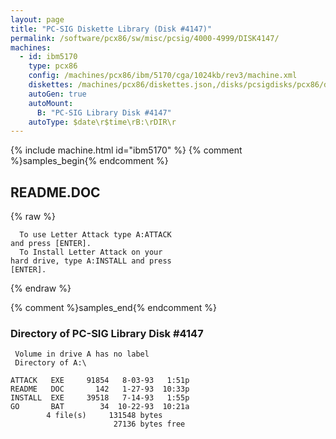 ```yaml
---
layout: page
title: "PC-SIG Diskette Library (Disk #4147)"
permalink: /software/pcx86/sw/misc/pcsig/4000-4999/DISK4147/
machines:
  - id: ibm5170
    type: pcx86
    config: /machines/pcx86/ibm/5170/cga/1024kb/rev3/machine.xml
    diskettes: /machines/pcx86/diskettes.json,/disks/pcsigdisks/pcx86/diskettes.json
    autoGen: true
    autoMount:
      B: "PC-SIG Library Disk #4147"
    autoType: $date\r$time\rB:\rDIR\r
---
```


{% include machine.html id="ibm5170" %}
{% comment %}samples_begin{% endcomment %}

## README.DOC

{% raw %}
```
  To use Letter Attack type A:ATTACK
and press [ENTER].
  To Install Letter Attack on your
hard drive, type A:INSTALL and press
[ENTER].
```
{% endraw %}

{% comment %}samples_end{% endcomment %}

### Directory of PC-SIG Library Disk #4147

     Volume in drive A has no label
     Directory of A:\

    ATTACK   EXE     91854   8-03-93   1:51p
    README   DOC       142   1-27-93  10:33p
    INSTALL  EXE     39518   7-14-93   1:55p
    GO       BAT        34  10-22-93  10:21a
            4 file(s)     131548 bytes
                           27136 bytes free

